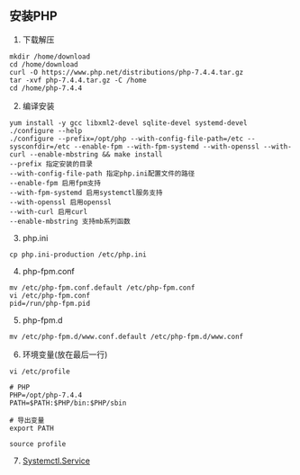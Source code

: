 ## 安装PHP

1. 下载解压
```
mkdir /home/download
cd /home/download
curl -O https://www.php.net/distributions/php-7.4.4.tar.gz
tar -xvf php-7.4.4.tar.gz -C /home
cd /home/php-7.4.4
```
2. 编译安装
```
yum install -y gcc libxml2-devel sqlite-devel systemd-devel
./configure --help
./configure --prefix=/opt/php --with-config-file-path=/etc --sysconfdir=/etc --enable-fpm --with-fpm-systemd --with-openssl --with-curl --enable-mbstring && make install
--prefix 指定安装的目录
--with-config-file-path 指定php.ini配置文件的路径
--enable-fpm 启用fpm支持
--with-fpm-systemd 启用systemctl服务支持
--with-openssl 启用openssl
--with-curl 启用curl
--enable-mbstring 支持mb系列函数
```
3. php.ini
```
cp php.ini-production /etc/php.ini
```
4. php-fpm.conf
```
mv /etc/php-fpm.conf.default /etc/php-fpm.conf
vi /etc/php-fpm.conf
pid=/run/php-fpm.pid
```
5. php-fpm.d
```
mv /etc/php-fpm.d/www.conf.default /etc/php-fpm.d/www.conf
```
6. 环境变量(放在最后一行)
```
vi /etc/profile

# PHP
PHP=/opt/php-7.4.4
PATH=$PATH:$PHP/bin:$PHP/sbin

# 导出变量
export PATH

source profile
```
7. [Systemctl.Service](cecntos.systemctl.md)

